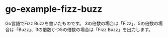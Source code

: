 # go-example-fizz-buzz
Go言語でFizz Buzzを書いたものです。
3の倍数の場合は「Fizz」、5の倍数の場合は「Buzz」、3の倍数かつ5の倍数の場合は「Fizz Buzz」を出力します。

